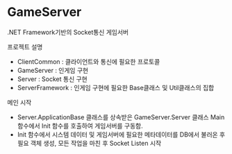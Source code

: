 # GameServer
.NET Framework기반의 Socket통신 게임서버

프로젝트 설명
- ClientCommon : 클라이언트와 통신에 필요한 프로토콜
- GameServer : 인게임 구현
- Server : Socket 통신 구현
- ServerFramework : 인게임 구현에 필요한 Base클래스 및 Util클래스의 집합

메인 시작
- Server.ApplicationBase 클래스를 상속받은 GameServer.Server 클래스 Main 함수에서 Init 함수를 호출하여 게임서버를 구동함.
- Init 함수에서 시스템 데이터 및 게임서버에 필요한 메타데이터를 DB에서 불러온 후 필요 객체 생성, 모든 작업을 마친 후 Socket Listen 시작
